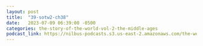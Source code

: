 ```yaml
---
layout: post
title:  "39-sotw2-ch38"
date:   2023-07-09 06:39:00 -0500
categories: the-story-of-the-world-vol-2-the-middle-ages
podcast_link: https://nilbus-podcasts.s3.us-east-2.amazonaws.com/the-well-trained-mind/The%20Story%20of%20the%20World%20Vol.%202%20The%20Middle%20Ages/39-sotw2-ch38.mp3
---
```

